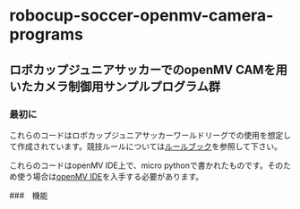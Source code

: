 # robocup-soccer-openmv-camera-programs
## ロボカップジュニアサッカーでのopenMV CAMを用いたカメラ制御用サンプルプログラム群


### 最初に
これらのコードはロボカップジュニアサッカーワールドリーグでの使用を想定して作成されています。競技ルールについては[ルールブック](https://drive.google.com/file/d/1nENPlAM84UK_o8h0x2WjepuD2egbmoI7/view)を参照して下さい。


これらのコードはopenMV IDE上で、micro pythonで書かれたものです。そのため使う場合は[openMV IDE](https://openmv.io/pages/download)を入手する必要があります。


###　機能
